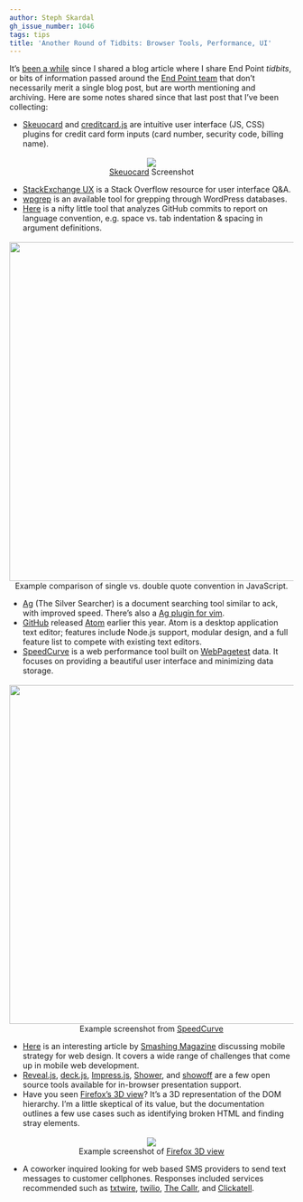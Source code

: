 ```yaml
---
author: Steph Skardal
gh_issue_number: 1046
tags: tips
title: 'Another Round of Tidbits: Browser Tools, Performance, UI'
---
```


It’s [been a while](/blog/2013/11/13/internal-tidbits-links-resources-tools) since I shared a blog article where I share End Point *tidbits*, or bits of information passed around the [End Point team](/team) that don’t necessarily merit a single blog post, but are worth mentioning and archiving. Here are some notes shared since that last post that I’ve been collecting:

- [Skeuocard](http://kenkeiter.com/skeuocard/) and [creditcard.js](https://creditcardjs.com/) are intuitive user interface (JS, CSS) plugins for credit card form inputs (card number, security code, billing name).

<div class="separator" style="clear: both; text-align: center;"><img border="0" src="/blog/2014/10/20/another-round-of-tidbits/image-0.png" style="margin-top:3px;"/><br/>
<a href="http://kenkeiter.com/skeuocard/">Skeuocard</a> Screenshot</div>

- [StackExchange UX](https://ux.stackexchange.com/) is a Stack Overflow resource for user interface Q&A.
- [wpgrep](http://blogs.perl.org/users/brian_d_foy/2013/12/grepping-my-wordpress-database.html) is an available tool for grepping through WordPress databases.
- [Here](http://sideeffect.kr/popularconvention/) is a nifty little tool that analyzes GitHub commits to report on language convention, e.g. space vs. tab indentation & spacing in argument definitions.

<div class="separator" style="clear: both; text-align: center;"><img border="0" src="/blog/2014/10/20/another-round-of-tidbits/image-1.png" style="margin-top:3px;" width="600"/><br/>
Example comparison of single vs. double quote convention in JavaScript.</div>

- [Ag](https://github.com/ggreer/the_silver_searcher) (The Silver Searcher) is a document searching tool similar to ack, with improved speed. There’s also a [Ag plugin for vim](https://github.com/rking/ag.vim).
- [GitHub](https://github.com/) released [Atom](https://atom.io/) earlier this year. Atom is a desktop application text editor; features include Node.js support, modular design, and a full feature list to compete with existing text editors.
- [SpeedCurve](https://speedcurve.com/) is a web performance tool built on [WebPagetest](http://www.webpagetest.org/) data. It focuses on providing a beautiful user interface and minimizing data storage.

<div class="separator" style="clear: both; text-align: center;"><img border="0" src="/blog/2014/10/20/another-round-of-tidbits/image-2.png" style="margin-top:3px;" width="600"/><br/>
Example screenshot from <a href="https://speedcurve.com/">SpeedCurve</a></div>

- [Here](https://www.smashingmagazine.com/2014/07/22/responsive-web-design-should-not-be-your-only-mobile-strategy/) is an interesting article by [Smashing Magazine](https://www.smashingmagazine.com/) discussing mobile strategy for web design. It covers a wide range of challenges that come up in mobile web development.
- [Reveal.js](https://revealjs.com/#/), [deck.js](http://imakewebthings.com/deck.js/), [Impress.js](https://impress.js.org/#/bored), [Shower](https://shwr.me/), and [showoff](https://github.com/puppetlabs/showoff) are a few open source tools available for in-browser presentation support.
- Have you seen [Firefox’s 3D view](https://developer.mozilla.org/en-US/docs/Tools/3D_View)? It’s a 3D representation of the DOM hierarchy. I’m a little skeptical of its value, but the documentation outlines a few use cases such as identifying broken HTML and finding stray elements.

<div class="separator" style="clear: both; text-align: center;"><img border="0" src="/blog/2014/10/20/another-round-of-tidbits/image-3.png" style="margin-top:3px;"/><br/>
Example screenshot of <a href="https://developer.mozilla.org/en-US/docs/Tools/3D_View">Firefox 3D view</a></div>

- A coworker inquired looking for web based SMS providers to send text messages to customer cellphones. Responses included services recommended such as [txtwire](https://txtwire.com/), [twilio](https://www.twilio.com/sms), [The Callr](https://www.callr.com/), and [Clickatell](https://www.clickatell.com/).
